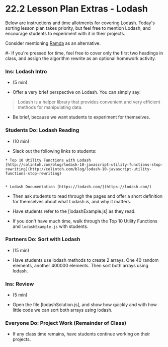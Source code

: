 # 22.2 Lesson Plan Extras - Lodash

Below are instructions and time allotments for covering Lodash. Today's sorting lesson plan takes priority, but feel free to mention Lodash, and encourage students to experiment with it in their projects.

Consider mentioning [Ramda](http://ramdajs.com/0.22.1/index.html) as an alternative.

#- If you're pressed for time, feel free to cover only the first two headings in class, and assign the algorithm rewrite as an optional homework activity.

### Ins: Lodash Intro

 - (5 min)

* Offer a very brief perspective on Lodash. You can simply say:

> Lodash is a helper library that provides convenient and very efficient methods for manipulating data.

- Be brief, because we want students to experiment for themselves.

### Students Do: Lodash Reading

 - (10 min)

* Slack out the following links to students:

```
* Top 10 Utility Functions with Lodash [http://colintoh.com/blog/lodash-10-javascript-utility-functions-stop-rewriting](http://colintoh.com/blog/lodash-10-javascript-utility-functions-stop-rewriting)


* Lodash Documentation [https://lodash.com/](https://lodash.com/)
```

- Then ask students to read through the pages and offer a short definition for themselves about what Lodash is, and why it matters.

* Have students refer to the [lodashExample.js] as they read.

- If you don't have much time, walk through the Top 10 Utility Functions and `lodashExample.js` with students.

### Partners Do: Sort with Lodash

 - (15 min)

* Have students use lodash methods to create 2 arrays. One 40 random elements, another 400000 elements. Then sort both arrays using lodash.

### Ins: Review

 - (5 min)

* Open the file [lodashSolution.js], and show how quickly and with how little code we can sort both arrays using lodash.

### Everyone Do: Project Work (Remainder of Class)

- If any class time remains, have students continue working on their projects.
